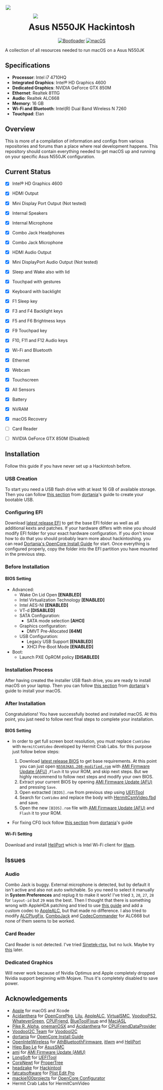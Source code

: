 <style>  
  h1 {
    text-align: center;
  }
  .image-container .laptop-image, .image-container {
    max-width: 500px;
    margin: auto;
  }
  
  .image-container {
    position: relative;
    transition: transform 500ms;
  }
  .image-container .desktop-bg-image {
    max-width: 320px;
    margin: auto;
    position: absolute;
    top: 28px;
    left: 90px;
    transition: opacity 500ms;
  }
  .image-container:hover {
    transform: scale(1.02);
  }
</style>

<div class="image-container">
<img class="laptop-image"
     src="./images/asus-n550jk.png">
<img class="desktop-bg-image"
     src="./images/desktop-light.png">
</div>

# Asus N550JK Hackintosh
<div align="center">

[![Bootloader](https://badgen.net/badge/Bootloader/OpenCore/cyan?icon=terminal)](https://github.com/acidanthera/OpenCorePkg)
[![macOS](https://badgen.net/badge/macOS/Monterey/purple?icon=apple)](https://www.apple.com/macos/monterey/)

</div>


A collection of all resources needed to run macOS on a Asus N550JK

## Specifications
- **Processor**: Intel i7 4710HQ                    
- **Integrated Graphics**: Intel® HD Graphics 4600
- **Dedicated Graphics**: NVIDIA GeForce GTX 850M
- **Ethernet**: Realtek 8111G
- **Audio**: Realtek ALC668
- **Memory**: 16 GB
- **Wi-Fi and Bluetooth**: Intel(R) Dual Band Wireless N 7260
- **Touchpad**: Elan

## Overview
This is more of a compilation of information and configs from various 
repositories and forums than a place where real development happens. This 
repository should contain everything needed to get macOS up and running on your 
specific Asus N550JK configuration.


## Current Status
- [x] Intel® HD Graphics 4600
- [x] HDMI Output
- [x] Mini Display Port Output (Not tested)
- [x] Internal Speakers
- [x] Internal Microphone
- [x] Combo Jack Headphones
- [x] Combo Jack Microphone
- [x] HDMI Audio Output
- [x] Mini DisplayPort Audio Output (Not tested)
- [x] Sleep and Wake also with lid
- [x] Touchpad with gestures
- [x] Keyboard with backlight
- [x] F1 Sleep key
- [x] F3 and F4 Backlight keys
- [x] F5 and F6 Brightness keys
- [x] F9 Touchpad key
- [x] F10, F11 and F12 Audio keys
- [x] Wi-Fi and Bluetooth
- [x] Ethernet
- [x] Webcam
- [x] Touchscreen
- [x] All Sensors
- [x] Battery
- [x] NVRAM
- [x] macOS Recovery
- [ ] Card Reader
- [ ] NVIDIA GeForce GTX 850M (Disabled)


## Installation
Follow this guide if you have never set up a Hackintosh before.

### USB Creation
To start you need a USB flash drive with at least 16 GB of available storage. 
Then you can follow 
[this section](https://dortania.github.io/OpenCore-Install-Guide/installer-guide/) 
from [dortania](https://github.com/dortania)'s guide to create your bootable 
USB.

### Configuring EFI
Download 
[latest release EFI](https://github.com/alirezah320/asus-n550jk-hackintosh/releases/latest)
to get the base EFI folder as well as all additional kexts and patches. If your 
hardware differs with mine you should modify EFI folder for your exact hardware 
configuration. If you don't know how to do that you should probably learn more 
about hackintoshing. you can read 
[Dortania's OpenCore Install Guide](https://dortania.github.io/OpenCore-Install-Guide/) 
for start. Once everything is configured properly, copy the folder into the EFI 
partition you have mounted in the previous step.

### Before Installation
#### BIOS Setting
- Advanced:
	- Wake On Lid Open **[ENABLED]**
	- Intel Virtualization Technology **[ENABLED]**
	- Intel AES-NI **[ENABLED]**
	- VT-d **[DISABLED]**
	- SATA Configuration:
		- SATA mode selection **[AHCI]**
	- Graphics configuration:
		- DMVT Pre-Allocated **[64M]**
	- USB Configuration:
		- Legacy USB Support **[ENABLED]**
		- XHCI Pre-Boot Mode **[ENABLED]**
- Boot:
	- Launch PXE OpROM policy **[DISABLED]**

### Installation Process
After having created the installer USB flash drive, you are ready to install 
macOS on your laptop. Then you can follow 
[this section](https://dortania.github.io/OpenCore-Install-Guide/installation/installation-process.html) 
from [dortania](https://github.com/dortania)'s guide to install your macOS.

### After Installation
Congratulations! You have successfully booted and installed macOS. At this 
point, you just need to follow next final steps to complete your installation.

#### BIOS Setting
- In order to get full screen boot resolution, you must replace `CsmVideo` with 
`HermitCsmVideo` developed by Hermit Crab Labs. for this purpose just follow 
below steps:
  1. Download
     [latest release BIOS](https://github.com/alirezah320/asus-n550jk-hackintosh/releases/latest)
     to get base requirements. At this point you can just open 
     [`N550JKAS.208-modified.rom`](https://github.com/alirezah320/asus-n550jk-hackintosh/blob/main/BIOS/N550JKAS.208-modified.rom)
     with [AMI Firmware Update (AFU)](https://www.ami.com/products/firmware-tools-and-utilities/bios-uefi-utilities/)
     ,`Flash` it to your ROM, and skip next steps. But we highly
     recommend to follow next steps and modify your own BIOS.
	2. Extract your current BIOS by opening
	   [AMI Firmware Update (AFU)](https://www.ami.com/products/firmware-tools-and-utilities/bios-uefi-utilities/)
	   and pressing `Save`.
	3. Open extracted `[BIOS].rom` from previous step using 
	   [UEFITool](https://github.com/LongSoft/UEFITool)
	4. Search for `CsmVideo` and replace the body with 
	   [HermitCsmVideo.fbd](BIOS/HermitCsmVideo.fbd) and save.
	5. Open the new `[BIOS].rom` file with 
	   [AMI Firmware Update (AFU)](https://www.ami.com/products/firmware-tools-and-utilities/bios-uefi-utilities/) 
	   and `Flash` it to your ROM.
     
- For fixing CFG lock follow 
[this section](https://dortania.github.io/OpenCore-Post-Install/misc/msr-lock.html) 
from [dortania](https://github.com/dortania)'s guide

#### Wi-Fi Setting
Download and install [HeliPort](https://github.com/OpenIntelWireless/HeliPort) 
which is Intel Wi-Fi client for 
[itlwm](https://github.com/OpenIntelWireless/itlwm).


## Issues

### Audio
Combo Jack is buggy. External microphone is detected, but by default it isn't 
active and also not auto switchable. So you need to select it manually in 
**System Preferences** and replug it to make it work! I've tried `3`, `20`, 
`27`, `28` for `layout-id` but `29` was the best. Then I thought that there is 
something wrong with AppleHDA patching and tried to use 
[this guide](https://osxlatitude.com/forums/topic/1946-complete-applehda-patching-guide/) 
and add a custom codec to [AppleALC](https://github.com/acidanthera/AppleALC), 
but that made no difference. I also tried to modify 
[ALCPlugFix](https://github.com/Sniki/ALCPlugFix), 
[ComboJack](https://github.com/lvs1974/ComboJack) and 
[CodecCommander](https://github.com/RehabMan/EAPD-Codec-Commander) for ALC668 
but none of them seems to be worked.

### Card Reader
Card Reader is not detected. I've tried 
[Sinetek-rtsx](https://github.com/cholonam/Sinetek-rtsx), but no luck. Maybe try 
[this](https://www.noobsplanet.com/index.php?threads/fix-internal-external-card-reader-hackintosh-guide.32/) 
later.

### Dedicated Graphics
Will never work because of Nvidia Optimus and Apple completely dropped Nvidia 
support beginning with Mojave. Thus it's completely disabled to save power.


## Acknowledgements
- [Apple](https://www.apple.com) for macOS and Xcode
- [Acidanthera](https://github.com/acidanthera) for 
  [OpenCorePkg](https://github.com/acidanthera/OpenCorePkg), 
  [Lilu](https://github.com/acidanthera/Lilu), 
  [AppleALC](https://github.com/acidanthera/AppleALC), 
  [VirtualSMC](https://github.com/acidanthera/VirtualSMC), 
  [VoodooPS2](https://github.com/acidanthera/VoodooPS2), 
  [WhateverGreen](https://github.com/acidanthera/WhateverGreen), 
  [CPUFriend](https://github.com/acidanthera/CPUFriend),
  [BlueToolFixup](https://github.com/acidanthera/BrcmPatchRAM) and
  [MaciASL](https://github.com/acidanthera/MaciASL)
- [Pike R. Alpha](https://github.com/Piker-Alpha), 
  [onemanOSX](https://github.com/onemanosx) and 
  [Acidanthera](https://github.com/acidanthera) for 
  [CPUFriendDataProvider](https://www.olarila.com/topic/5693-guide-ssdt-with-pikes-pm-script-and-use-with-cpufriend/)
- [VoodooI2C Team](https://github.com/VoodooI2C/VoodooI2C/graphs/contributors) for 
  [VoodooI2C](https://github.com/VoodooI2C/VoodooI2C)
- [dortania](https://github.com/dortania) for 
  [OpenCore Install Guide](https://dortania.github.io/OpenCore-Install-Guide/)
- [OpenIntelWireless](https://github.com/OpenIntelWireless) for 
  [AthBluetoothFirmware](https://github.com/OpenIntelWireless/IntelBluetoothFirmware),
  [itlwm](https://github.com/OpenIntelWireless/itlwm) and
  [HeliPort](https://github.com/OpenIntelWireless/HeliPort)
- [Hiep Bao Le](https://github.com/hieplpvip) for 
  [AsusSMC](https://github.com/hieplpvip/AsusSMC)
- [ami](https://www.ami.com) for 
  [AMI Firmware Update (AMU)](https://www.ami.com/products/firmware-tools-and-utilities/bios-uefi-utilities/)
- [LongSoft](https://github.com/LongSoft) for 
  [UEFITool](https://github.com/LongSoft/UEFITool)
- [CorpNewt](https://github.com/corpnewt) for 
  [ProperTree](https://github.com/corpnewt/ProperTree)
- [headzake](https://github.com/headkaze) for 
  [Hackintool](https://github.com/headkaze/Hackintool)
- [fatcatsoftware](https://www.fatcatsoftware.com) for 
  [Plist Edit Pro](https://www.fatcatsoftware.com/plisteditpro/)
- [mackie100projects](https://mackie100projects.altervista.org) for 
  [OpenCore Configurator](https://mackie100projects.altervista.org/opencore-configurator/)
- Hermit Crab Labs for HermitCsmVideo
